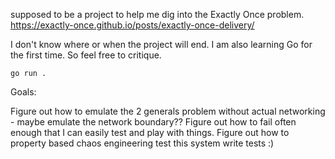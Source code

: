 supposed to be a project to help me dig into the Exactly Once problem. https://exactly-once.github.io/posts/exactly-once-delivery/


I don't know where or when the project will end. I am also learning Go for the first time. So feel free to critique.

`go run .`

Goals:

Figure out how to emulate the 2 generals problem without actual networking - maybe emulate the network boundary??
Figure out how to fail often enough that I can easily test and play with things.
Figure out how to property based chaos engineering test this system
write tests :)